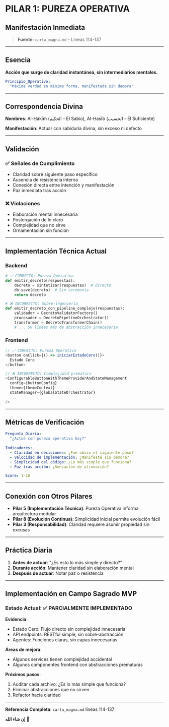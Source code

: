# PILAR 1: PUREZA OPERATIVA
## Manifestación Inmediata

> **Fuente**: `carta_magna.md` - Líneas 114-137

---

## Esencia

**Acción que surge de claridad instantánea, sin intermediarios mentales.**

```yaml
Principio_Operativo:
  "Máxima verdad en mínima forma, manifestada sin demora"
```

---

## Correspondencia Divina

**Nombres**: Al-Ḥakīm (الحكيم - El Sabio), Al-Ḥasīb (الحسيب - El Suficiente)

**Manifestación**: Actuar con sabiduría divina, sin exceso ni defecto

---

## Validación

### ✅ Señales de Cumplimiento

- Claridad sobre siguiente paso específico
- Ausencia de resistencia interna
- Conexión directa entre intención y manifestación
- Paz inmediata tras acción

### ❌ Violaciones

- Elaboración mental innecesaria
- Postergación de lo claro
- Complejidad que no sirve
- Ornamentación sin función

---

## Implementación Técnica Actual

### Backend
```python
# ✅ CORRECTO: Pureza Operativa
def emitir_decreto(respuestas):
    decreto = sintetizar(respuestas)  # Directo
    db.save(decreto)  # Sin ceremonia
    return decreto

# ❌ INCORRECTO: Sobre-ingeniería
def emitir_decreto_con_pipeline_complejo(respuestas):
    validador = DecretoValidatorFactory()
    procesador = DecretoPipelineOrchestrator()
    transformer = DecretoTransformerChain()
    # ... 50 líneas más de abstracción innecesaria
```

### Frontend
```typescript
// ✅ CORRECTO: Pureza Operativa
<button onClick={() => iniciarEstadoCero()}>
  Estado Cero
</button>

// ❌ INCORRECTO: Complejidad prematura
<ConfigurableButtonWithThemeProviderAndStateManagement
  config={buttonConfig}
  theme={themeContext}
  stateManager={globalStateOrchestrator}
  ...
/>
```

---

## Métricas de Verificación

```yaml
Pregunta_Diaria:
  "¿Actué con pureza operativa hoy?"
  
Indicadores:
  - Claridad en decisiones: ¿Fue obvio el siguiente paso?
  - Velocidad de implementación: ¿Manifesté sin demora?
  - Simplicidad del código: ¿Lo más simple que funciona?
  - Paz tras acción: ¿Sensación de alineación?

Score: 1-10
```

---

## Conexión con Otros Pilares

- **Pilar 5 (Implementación Técnica)**: Pureza Operativa informa arquitectura modular
- **Pilar 8 (Evolución Continua)**: Simplicidad inicial permite evolución fácil
- **Pilar 3 (Responsabilidad)**: Claridad requiere asumir propiedad sin excusas

---

## Práctica Diaria

1. **Antes de actuar**: "¿Es esto lo más simple y directo?"
2. **Durante acción**: Mantener claridad sin elaboración mental
3. **Después de actuar**: Notar paz o resistencia

---

## Implementación en Campo Sagrado MVP

### Estado Actual: ✅ PARCIALMENTE IMPLEMENTADO

**Evidencia**:
- Estado Cero: Flujo directo sin complejidad innecesaria
- API endpoints: RESTful simple, sin sobre-abstracción
- Agentes: Funciones claras, sin capas innecesarias

**Áreas de mejora**:
- Algunos services tienen complejidad accidental
- Algunos componentes frontend con abstracciones prematuras

**Próximos pasos**:
1. Auditar cada archivo: ¿Es lo más simple que funciona?
2. Eliminar abstracciones que no sirven
3. Refactor hacia claridad

---

**Referencia Completa**: `carta_magna.md` líneas 114-137

**إن شاء الله** 🕌

